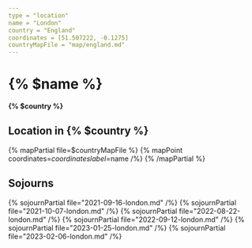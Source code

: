 ```yaml
---
type = "location"
name = "London"
country = "England"
coordinates = [51.507222, -0.1275]
countryMapFile = "map/england.md"
---
```


# {% $name %}

**{% $country %}**

## Location in {% $country %}

{% mapPartial file=$countryMapFile %}
  {% mapPoint coordinates=$coordinates label=$name /%}
{% /mapPartial %}

## Sojourns

{% sojournPartial file="2021-09-16-london.md" /%}
{% sojournPartial file="2021-10-07-london.md" /%}
{% sojournPartial file="2022-08-22-london.md" /%}
{% sojournPartial file="2022-09-12-london.md" /%}
{% sojournPartial file="2023-01-25-london.md" /%}
{% sojournPartial file="2023-02-06-london.md" /%}
